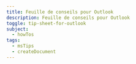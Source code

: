 ```yaml
---
title: Feuille de conseils pour Outlook
description: Feuille de conseils pour Outlook
toggle: tip-sheet-for-outlook
subject:
  - howTos
tags:
  - msTips
  - createDocument
---
```

